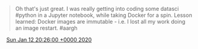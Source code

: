 > Oh that's just great\. I was really getting into coding some datasci \#python in a Jupyter notebook, while taking Docker for a spin\. Lesson learned: Docker images are immutable \- i\.e\. I lost all my work doing an image restart\. \#aargh

<img src="../../media/tweet.ico" width="12" /> [Sun Jan 12 20:26:00 +0000 2020](https://twitter.com/DromerDenker/status/1216456311904358400)
